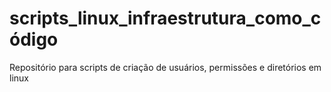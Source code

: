 # scripts_linux_infraestrutura_como_código
Repositório para scripts de criação de usuários, permissões e diretórios em linux 
